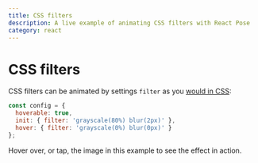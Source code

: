 ```yaml
---
title: CSS filters
description: A live example of animating CSS filters with React Pose
category: react
---
```


# CSS filters

CSS filters can be animated by settings `filter` as you [would in CSS](https://developer.mozilla.org/en-US/docs/Web/CSS/filter):

```javascript
const config = {
  hoverable: true,
  init: { filter: 'grayscale(80%) blur(2px)' },
  hover: { filter: 'grayscale(0%) blur(0px)' }
};
```

Hover over, or tap, the image in this example to see the effect in action.

<CodeSandbox height="500" id="31886n8vp1" />
